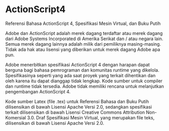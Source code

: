 ActionScript4
=============

Referensi Bahasa ActionScript 4, Spesifikasi Mesin Virtual, dan Buku Putih

Adobe dan ActionScript adalah merek dagang terdaftar atau merek dagang dari Adobe Systems Incorporated di Amerika Serikat dan / atau negara lain. Semua merek dagang lainnya adalah milik dari pemiliknya masing-masing. Tidak ada hak atau lisensi yang diberikan untuk merek dagang Adobe apa pun.

Adobe menerbitkan spesifikasi ActionScript 4 dengan harapan dapat berguna bagi bahasa pemrograman dan komunitas runtime yang dikelola. Spesifikasinya seperti yang ada saat proyek yang terkait dihentikan dan oleh karena itu dapat dianggap tidak lengkap. Kode sumber untuk compiler dan runtime tidak tersedia. Adobe tidak memiliki rencana untuk melanjutkan pengembangan ActionScript 4.

Kode sumber Latex (file .tex) untuk Referensi Bahasa dan Buku Putih dilisensikan di bawah Lisensi Apache Versi 2.0, sedangkan spesifikasi terkait dilisensikan di bawah Lisensi Creative Commons Attribution Non-Komersial 3.0. Draf Spesifikasi Mesin Virtual, yang merupakan file teks, dilisensikan di bawah Lisensi Apache Versi 2.0.
